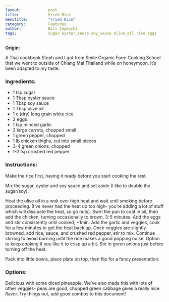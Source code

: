 ```yaml
---
layout:            post
title:             Fried Rice
menutitle:         "Fried Rice"
category:          Features
author:            Bill Capecchi
tags:              sugar oyster_sauce soy_sauce olive_oil rice eggs
---
```


**Origin:**

 A Thai cookbook Steph and I got from Smile Organic Farm Cooking School that we went to outside of Chiang Mai Thailand while on honeymoon. It’s been adapted to my taste.

### Ingredients:

- 1 tsp sugar
- 1 Tbsp oyster sauce
- 1 Tbsp soy sauce
- 1 Tbsp olive oil
- 1 c (dry) long grain white rice
- 2 eggs
- 1 tsp minced garlic
- 2 large carrots, chopped small
- 1 green pepper, chopped
- 1 lb chicken thighs, cut into small pieces
- 3-4 green onions, chopped
- 1-2 tsp crushed red pepper

### Instructions:

Make the rice first, having it ready before you start cooking the rest. 

Mix the sugar, oyster and soy sauce and set aside (I like to double the sugar/soy).

Heat the olive oil in a wok over high heat and wait until smoking before proceeding. (I’ve never had the heat up too high- you’re adding a lot of stuff which will dissipate the heat, so go nuts).
Swirl the pan to coat in oil, then add the chicken, turning occasionally to brown, 3-5 minutes.
Add the eggs and stir consistently until cooked, ~1min. 
Add the garlic and veggies, cook for a few minutes to get the heat back up.
Once veggies are slightly browned, add rice, sauce, and crushed red pepper, stir to mix.
Continue stirring to avoid burning until the rice makes a good popping noise.
Option to keep cooking if you like it to crisp up a bit. Stir in green onions just before turning off the heat.

Pack into little bowls, place plate on top, then flip for a fancy presentation.

### Options:

Delicious with some diced pineapple. We’ve also made this with lots of other veggies- peas are good, chopped green cabbage gives a really nice flavor. Try things out, add good combos to this document!